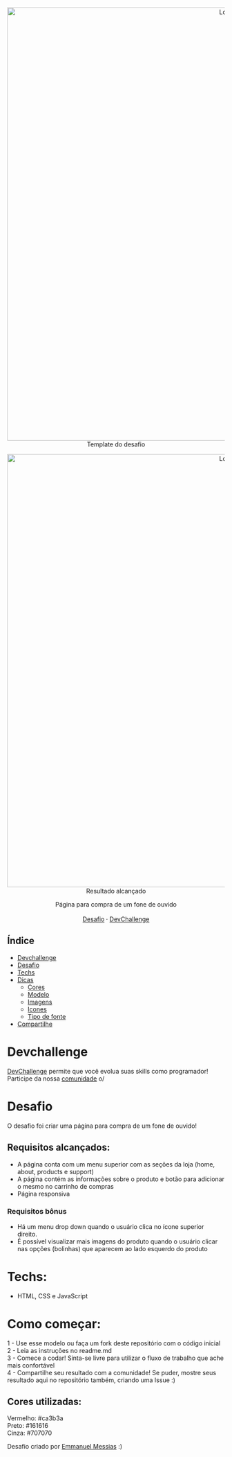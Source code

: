 <br />
<p align="center">
    <img src="https://i.imgur.com/YuUaCDv.gif" alt="Logo" width="1000">
    Template do desafio
 <br />
   
<p align="center">
    <img src="https://imgur.com/BYDr42i.gif" alt="Logo" width="1000">
    Resultado alcançado
 <br /> 
  <p align="center">
     Página para compra de um fone de ouvido
       <br />
    <br />
    <a href="https://github.com/devchallenge-io/one-landing-page">Desafio</a>
    ·
    <a href="https://www.devchallenge.com.br/">DevChallenge</a>
  </p>
</p>

## Índice

* [Devchallenge](#devchallenge) 
* [Desafio](#desafio)
* [Techs](#techs)
* [Dicas](#dicas)  
  * [Cores](#cores)
  * [Modelo](#modelo)
  * [Imagens](#imagens)
  * [Icones](#icones)
  * [Tipo de fonte](#tipo-de-fonte)
* [Compartilhe](#compartilhe)

# Devchallenge
<a href="https://devchallenge.now.sh/"> DevChallenge</a> permite que você evolua suas skills como programador! Participe da nossa <a href="https://discord.gg/yvYXhGj">comunidade</a> o/

# Desafio
O desafio foi criar uma página para compra de um fone de ouvido! 

## Requisitos alcançados:
- A página conta com um menu superior com as seções da loja (home, about, products e support)<br>
- A página contém as informações sobre o produto e botão para adicionar o mesmo no carrinho de compras<br>
- Página responsiva

### Requisitos bônus
- Há um menu drop down  quando o usuário clica no ícone superior direito.
- É possível visualizar mais imagens do produto quando o usuário clicar nas opções (bolinhas) que aparecem ao lado esquerdo do produto

# Techs: 
- HTML, CSS e JavaScript

# Como começar:
1 - Use esse modelo ou faça um fork deste repositório com o código inicial<br>
2 - Leia as instruções no readme.md<br>
3 - Comece a codar! Sinta-se livre para utilizar o fluxo de trabalho que ache mais confortável<br>
4 - Compartilhe seu resultado com a comunidade! Se puder, mostre seus resultado aqui no repositório também, criando uma Issue :)<br>


## Cores utilizadas:
Vermelho: #ca3b3a<br>
Preto: #161616<br>
Cinza: #707070


Desafio criado por  <a href="https://www.linkedin.com/in/emmanuel-messias-535621127/">Emmanuel Messias</a> :)
